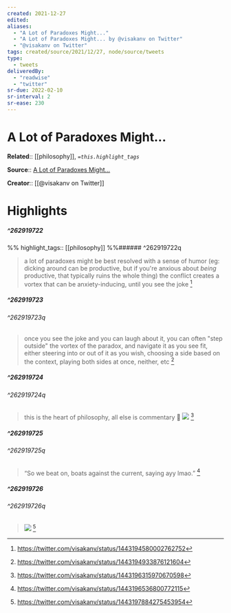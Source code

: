 ```yaml
---
created: 2021-12-27
edited: 
aliases:
  - "A Lot of Paradoxes Might..."
  - "A Lot of Paradoxes Might... by @visakanv on Twitter"
  - "@visakanv on Twitter"
tags: created/source/2021/12/27, node/source/tweets
type: 
  - tweets
deliveredBy: 
  - "readwise"
  - "twitter"
sr-due: 2022-02-10
sr-interval: 2
sr-ease: 230
---
```

# A Lot of Paradoxes Might...

**Related**:: [[philosophy]], 
*`=this.highlight_tags`*

**Source**:: [A Lot of Paradoxes Might...](https://twitter.com/visakanv/status/1443194580002762752)

**Creator**:: [[@visakanv on Twitter]]

# Highlights
##### ^262919722

  
%%
highlight_tags:: [[philosophy]]
%%###### ^262919722q
> a lot of paradoxes might be best resolved with a sense of humor 
> (eg: dicking around can be productive, but if you're anxious about *being* productive, that typically ruins the whole thing)
> the conflict creates a vortex that can be anxiety-inducing, until you see the joke 
  [^262919722]

[^262919722]: https://twitter.com/visakanv/status/1443194580002762752

##### ^262919723

  
###### ^262919723q
> once you see the joke and you can laugh about it, you can often "step outside" the vortex of the paradox, and navigate it as you see fit, either steering into or out of it as you wish, choosing a side based on the context, playing both sides at once, neither, etc 
  [^262919723]

[^262919723]: https://twitter.com/visakanv/status/1443194933876121604

##### ^262919724

  
###### ^262919724q
> this is the heart of philosophy, all else is commentary 🧐 
> ![](https://pbs.twimg.com/media/FAdDO5MVkAA37do.jpg) 
  [^262919724]

[^262919724]: https://twitter.com/visakanv/status/1443196315970670598

##### ^262919725

  
###### ^262919725q
> “So we beat on, boats against the current, saying ayy lmao.” 
  [^262919725]

[^262919725]: https://twitter.com/visakanv/status/1443196536800772115

##### ^262919726

  
###### ^262919726q
> ![](https://pbs.twimg.com/media/FAdEgglVkAUpfBk.jpg) 
  [^262919726]

[^262919726]: https://twitter.com/visakanv/status/1443197884275453954

